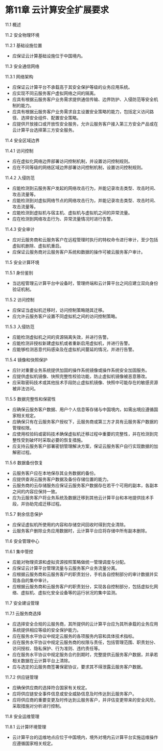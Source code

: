 # 第11章 云计算安全扩展要求

11.1 概述

11.2 安全物理环境

11.2.1 基础设施位置
- 应保证云计算基础设施位于中国境内。

11.3 安全通信网络

11.3.1 网络架构
- 应保证云计算平台不承载高于其安全保护等级的业务应用系统。
- 应实现不同云服务客户虚拟网络之间的隔离。
- 应具有根据云服务客户业务需求提供通信传输、边界防护、入侵防范等安全机制的能力。
- 应具有根据云服务客户业务需求自主设置安全策略的能力，包括定义访问路径、选择安全组件、配置安全策略。
- 应提供开放接口或开放性安全服务，允许云服务客户接入第三方安全产品或在云计算平台选择第三方安全服务。

11.4 安全区域边界

11.4.1 访问控制
- 应在虚拟化网络边界部署访问控制机制，并设置访问控制规则。
- 应在不同等级的网络区域边界部署访问控制机制，设置访问控制规则。

11.4.2 入侵防范
- 应能检测到云服务客户发起的网络攻击行为，并能记录攻击类型、攻击时间、攻击流量等。
- 应能检测到对虚拟网络节点的网络攻击行为，并能记录攻击类型、攻击时间、攻击流量等。
- 应能检测到虚拟机与宿主机、虚拟机与虚拟机之间的异常流量。
- 应在检测到网络攻击行为、异常流量情况时进行告警。

11.4.3 安全审计
- 应对云服务商和云服务客户在远程管理时执行的特权命令进行审计，至少包括虚拟机删除、虚拟机重启。
- 应保证云服务商对云服务客户系统和数据的操作可被云服务客户审计。

11.5 安全计算环境

11.5.1 身份鉴别
- 当远程管理云计算平台中设备时，管理终端和云计算平台之间应建立双向身份验证机制。

11.5.2 访问控制
- 应保证当虚拟机迁移时，访问控制策略随其迁移。
- 应允许云服务客户设置不同虚拟机之间的访问控制策略。

11.5.3 入侵防范
- 应能检测虚拟机之间的资源隔离失效，并进行告警。
- 应能检测非授权新建虚拟机或者重新启用虚拟机，并进行告警。
- 应能够检测恶意代码感染及在虚拟机间蔓延的情况，并进行告警。

11.5.4 镜像和快照保护
- 应针对重要业务系统提供加固的操作系统镜像或操作系统安全加固服务。
- 应提供虚拟机镜像、快照完整性校验功能，防止虚拟机镜像被恶意篡改。
- 应采取密码技术或其他技术手段防止虚拟机镜像、快照中可能存在的敏感资源被非法访问。

11.5.5 数据完整性和保密性
- 应确保云服务客户数据、用户个人信息等存储与中国境内，如需出境应遵循国家相关规定。
- 应确保只有在云服务客户授权下，云服务商或第三方才具有云服务客户数据的管理权限。
- 应使用校验码或密码技术确保虚拟机迁移过程中重要的完整性，并在检测到完整性受到破坏时采取必要的恢复措施。
- 应支持云服务客户部署密钥管理解决方案，保证云服务客户自行实现数据的加解密过程。

11.5.6 数据备份恢复
- 云服务客户应在本地保存其业务数据的备份。
- 应提供查询云服务客户数据及备份存储位置的能力。
- 云服务商的云存储服务应保证云服务客户数据存在若干个可用的副本，各副本之间的内容应保持一致。
- 应为云服务客户将业务系统及数据迁移到其他云计算平台和本地提供技术手段，并协助完成迁移过程。

11.5.7 剩余信息保护
- 应保证虚拟机所使用的内容和存储空间回收时得到完全清除。
- 云服务客户删除业务应用数据时，云计算平台应将存储中所有副本删除。

11.6 安全管理中心

11.6.1 集中管控
- 应能对物理资源和虚拟资源按照策略做统一管理调度与分配。
- 应保证云计算平台管理流量与云服务客户业务流量分离。
- 应根据云服务商和云服务客户的职责划分，手机各自控制部分的审计数据并实现各自的集中审计。
- 应根据云服务商和云服务客户的职责划分，实现各自控制部分，包括虚拟化网络、虚拟机、虚拟化安全设备等的运行状况的集中监测。

11.7 安全建设管理

11.7.1 云服务商选择
- 应选择安全合规的云服务商，其所提供的云计算平台应为其所承载的业务应用系统提供相应等级的安全保护能力。
- 应在服务水平协议中规定云服务的各项服务内容和具体技术指标。
- 应在服务水平协议中规定云服务商的权限与责任，包括管理范围、职责划分、访问授权、隐私保护、行为准则、违约责任等。
- 应在服务水平协议中规定服务合约到期时，完整提供云服务客户数据，并承若相关数据在云计算平台上清除。
- 应与选定的云服务商签署保密协议，要求其不得泄露云服务客户数据。

11.7.2 供应链管理
- 应确保供应商的选择符合国家有关规定。
- 应将供应链安全事件信息或安全威胁信息及时传达到云服务客户。
- 应将供应商的重要变更及时传达到云服务客户，并评估变更带来的安全风险，采取措施对分析进行控制。

11.8 安全运维管理

11.8.1 云计算环境管理
- 云计算平台的运维地点应位于中国境内，境外对境内云计算平台实施运维操作应遵循国家相关规定。
